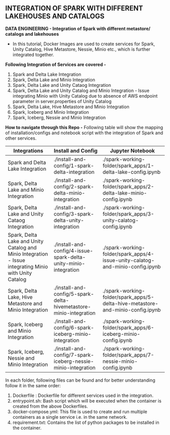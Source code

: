 ## INTEGRATION OF SPARK WITH DIFFERENT LAKEHOUSES AND CATALOGS
**DATA ENGINEERING - Integration of Spark with different metastore/ catalogs and lakehouses**
- In this tutorial, Docker Images are used to create services for Spark, Unity Catalog, Hive Metastore, Nessie, Minio etc., which is further integrated together.

**Following Integration of Services are covered -**
1. Spark and Delta Lake Integration
2. Spark, Delta Lake and Minio Integration
3. Spark, Delta Lake and Unity Cataog Integration
4. Spark, Delta Lake and Unity Catalog and Minio Integration - Issue integrating Minio with Unity Catalog due to absence of AWS endpoint parameter in server.properties of Unity Catalog
5. Spark, Delta Lake, Hive Metastore and Minio Integration
6. Spark, Iceberg and Minio Integration
7. Spark, Iceberg, Nessie and Minio Integration


**How to navigate through this Repo -**
Following table will show the mapping of installation/configs and notebook script with the integration of Spark and other services.

|Integrations|Install and Config|Jupyter Notebook|
| -------- | ------- |-------- |
| Spark and Delta Lake Integration|./install-and-config/1-spark-delta-integration|./spark-working-folder/spark_apps/1-delta-lake-config.ipynb|
| Spark, Delta Lake and Minio Integration|./install-and-config/2-spark-delta-minio-integration|./spark-working-folder/spark_apps/2-delta-lake-minio-config.ipynb|
| Spark, Delta Lake and Unity Cataog Integration|./install-and-config/3-spark-delta-unity-integration|./spark-working-folder/spark_apps/3-unity-calatog-config.ipynb|
| Spark, Delta Lake and Unity Catalog and Minio Integration - Issue integrating Minio with Unity Catalog |./install-and-config/4-issue-spark-delta-unity-minio-integration|./spark-working-folder/spark_apps/4-issue-unity-calatog-and-minio-config.ipynb|
| Spark, Delta Lake, Hive Metastore and Minio Integration|./install-and-config/5-spark-delta-hivemetastore-minio-integration|./spark-working-folder/spark_apps/5-delta-hive-metastore-and-minio-config.ipynb|
| Spark, Iceberg and Minio Integration|./install-and-config/6-spark-iceberg-minio-integration|./spark-working-folder/spark_apps/6-iceberg-minio-config.ipynb|
| Spark, Iceberg, Nessie and Minio Integration|./install-and-config/7-spark-iceberg-nessie-minio-integration|./spark-working-folder/spark_apps/7-nessie-minio-config.ipynb|

In each folder, following files can be found and for better understanding follow it in the same order:
1. Dockerfile : Dockerfile for different services used in the integration.
2. entrypoint.sh: Bash script which will be executed when the container is created from the above Dockerfiles.
3. docker-compose.yml: This file is used to create and run multiple containers as a single service i.e. in the same network.
4. requirement.txt: Contains the list of python packages to be installed in the container.

